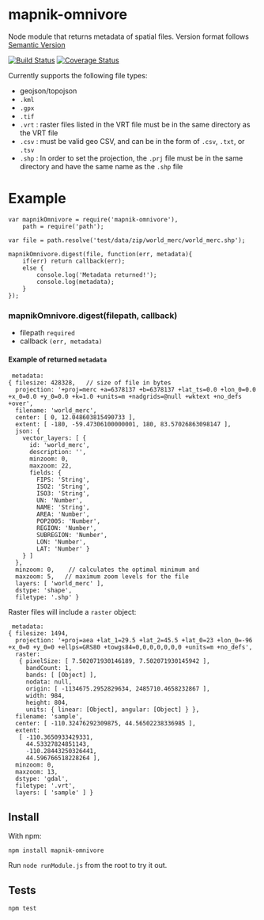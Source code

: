 # mapnik-omnivore
Node module that returns metadata of spatial files.
Version format follows [Semantic Version](http://semver.org/)

[![Build Status](https://travis-ci.org/mapbox/mapnik-omnivore.svg?branch=master)](https://travis-ci.org/mapbox/mapnik-omnivore) [![Coverage Status](https://coveralls.io/repos/mapbox/mapnik-omnivore/badge.png)](https://coveralls.io/r/mapbox/mapnik-omnivore)

Currently supports the following file types:
- geojson/topojson
- `.kml`
- `.gpx`
- `.tif`
- `.vrt` : raster files listed in the VRT file must be in the same directory as the VRT file
- `.csv` : must be valid geo CSV, and can be in the form of `.csv`, `.txt`, or `.tsv`
- `.shp` : In order to set the projection, the `.prj` file must be in the same directory and have the same name as the `.shp` file


# Example

```
var mapnikOmnivore = require('mapnik-omnivore'),
    path = require('path');

var file = path.resolve('test/data/zip/world_merc/world_merc.shp');

mapnikOmnivore.digest(file, function(err, metadata){
	if(err) return callback(err);
	else {
		console.log('Metadata returned!');
		console.log(metadata);
	}
});
```


### mapnikOmnivore.digest(filepath, callback)
- filepath `required`
- callback `(err, metadata)`


#### Example of returned `metadata`
```
 metadata: 
{ filesize: 428328,   // size of file in bytes
  projection: '+proj=merc +a=6378137 +b=6378137 +lat_ts=0.0 +lon_0=0.0 +x_0=0.0 +y_0=0.0 +k=1.0 +units=m +nadgrids=@null +wktext +no_defs +over',
  filename: 'world_merc',
  center: [ 0, 12.048603815490733 ],
  extent: [ -180, -59.47306100000001, 180, 83.57026863098147 ],
  json: { 
  	vector_layers: [ { 
      id: 'world_merc',
      description: '',
      minzoom: 0,
      maxzoom: 22,
      fields: { 
        FIPS: 'String',
        ISO2: 'String',
        ISO3: 'String',
        UN: 'Number',
        NAME: 'String',
        AREA: 'Number',
        POP2005: 'Number',
        REGION: 'Number',
        SUBREGION: 'Number',
        LON: 'Number',
        LAT: 'Number' } 
    } ] 
  },
  minzoom: 0,    // calculates the optimal minimum and
  maxzoom: 5,   // maximum zoom levels for the file
  layers: [ 'world_merc' ],
  dstype: 'shape',
  filetype: '.shp' }
```

Raster files will include a `raster` object:
```
 metadata:
{ filesize: 1494,
  projection: '+proj=aea +lat_1=29.5 +lat_2=45.5 +lat_0=23 +lon_0=-96 +x_0=0 +y_0=0 +ellps=GRS80 +towgs84=0,0,0,0,0,0,0 +units=m +no_defs',
  raster: 
   { pixelSize: [ 7.502071930146189, 7.502071930145942 ],
     bandCount: 1,
     bands: [ [Object] ],
     nodata: null,
     origin: [ -1134675.2952829634, 2485710.4658232867 ],
     width: 984,
     height: 804,
     units: { linear: [Object], angular: [Object] } },
  filename: 'sample',
  center: [ -110.32476292309875, 44.56502238336985 ],
  extent: 
   [ -110.3650933429331,
     44.53327824851143,
     -110.28443250326441,
     44.596766518228264 ],
  minzoom: 0,
  maxzoom: 13,
  dstype: 'gdal',
  filetype: '.vrt',
  layers: [ 'sample' ] }

```


## Install
With npm:
```
npm install mapnik-omnivore
```


Run `node runModule.js` from the root to try it out.


## Tests
`npm test`
